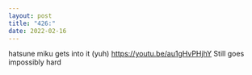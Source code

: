```yaml
---
layout: post
title: "426:"
date: 2022-02-16
---
```


hatsune miku gets into it (yuh)
https://youtu.be/au1gHvPHjhY Still goes impossibly hard
